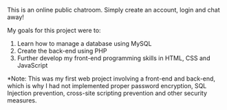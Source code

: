 This is an online public chatroom. Simply create an account, login and chat away!

My goals for this project were to:
1. Learn how to manage a database using MySQL
2. Create the back-end using PHP
3. Further develop my front-end programming skills in HTML, CSS and JavaScript

*Note: This was my first web project involving a front-end and back-end, which is why I had not implemented proper password encryption, SQL Injection prevention, cross-site scripting prevention and other security measures.
